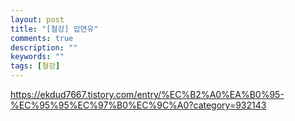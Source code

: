 ```yaml
---
layout: post
title: "[철강] 압연유"
comments: true
description: ""
keywords: ""
tags: [철강]
---
```


https://ekdud7667.tistory.com/entry/%EC%B2%A0%EA%B0%95-%EC%95%95%EC%97%B0%EC%9C%A0?category=932143